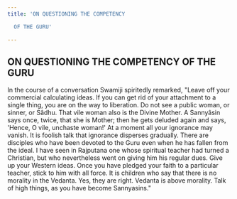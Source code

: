 ```yaml
---
title: 'ON QUESTIONING THE COMPETENCY

  OF THE GURU'

---
```





  

## ON QUESTIONING THE COMPETENCY OF THE GURU

In the course of a conversation Swamiji spiritedly remarked, "Leave off
your commercial calculating ideas. If you can get rid of your attachment
to a single thing, you are on the way to liberation. Do not see a public
woman, or sinner, or Sâdhu. That vile woman also is the Divine Mother. A
Sannyâsin says once, twice, that she is Mother; then he gets deluded
again and says, 'Hence, O vile, unchaste woman!' At a moment all your
ignorance may vanish. It is foolish talk that ignorance disperses
gradually. There are disciples who have been devoted to the Guru even
when he has fallen from the ideal. I have seen in Rajputana one whose
spiritual teacher had turned a Christian, but who nevertheless went on
giving him his regular dues. Give up your Western ideas. Once you have
pledged your faith to a particular teacher, stick to him with all force.
It is children who say that there is no morality in the Vedanta. Yes,
they are right. Vedanta is above morality. Talk of high things, as you
have become Sannyasins."


